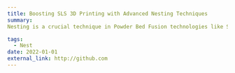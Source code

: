 ```yaml
---
title: Boosting SLS 3D Printing with Advanced Nesting Techniques
summary: 
Nesting is a crucial technique in Powder Bed Fusion technologies like Selective Laser Sintering (SLS) 3D printing, which enables the production of large builds containing hundreds of items.Efficient nesting maximizes cost-effectiveness by densely packing parts within a single build, reducing material waste and production time. By optimizing the placement of parts on the printing bed, nesting allows for the highest number of parts per printing volume in a single run—enhancing both efficiency and material savings. 

tags:
  - Nest
date: 2022-01-01
external_link: http://github.com
---
```

